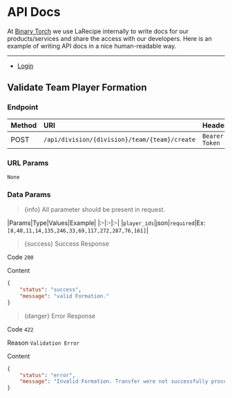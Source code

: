 # API Docs

At [Binary Torch](https://binarytorch.com.my/) we use LaRecipe internally to write docs for our products/services and share the access with our developers. Here is an example of writing API docs in a nice human-readable way.

---

- [Login](#login_social)

<a name="division_european_cup_update"></a>
## Validate Team Player Formation


### Endpoint

|Method|URI|Headers|
|:-|:-|:-|
|POST|`/api/division/{division}/team/{team}/create`|`Bearer Token`|

### URL Params

```text
None
```

### Data Params

> {info} All parameter should be present in request.

|Params|Type|Values|Example|
|:-|:-|:-|
|`player_ids`|json|`required`|Ex:`[8,40,11,14,135,246,33,69,117,272,287,76,161]`|

> {success} Success Response

Code `200`

Content

```json
{
    "status": "success",
    "message": "valid Formation."
}
```

> {danger} Error Response

Code `422`

Reason `Validation Error`

Content

```json
{
    "status": "error",
    "message": "Invalid Formation. Transfer were not successfully processed"
}
```
